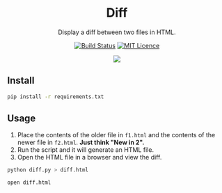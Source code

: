 <div align="center">

# Diff

Display a diff between two files in HTML.

[![Build Status](https://travis-ci.org/Justintime50/diff.svg?branch=master)](https://travis-ci.org/Justintime50/diff)
[![MIT Licence](https://badges.frapsoft.com/os/mit/mit.svg?v=103)](https://opensource.org/licenses/mit-license.php)

<img src="assets/showcase.png">

</div>

## Install

```bash
pip install -r requirements.txt
```

## Usage

1) Place the contents of the older file in `f1.html` and the contents of the newer file in `f2.html`. **Just think "New in 2".**
2) Run the script and it will generate an HTML file.
3) Open the HTML file in a browser and view the diff.

```bash
python diff.py > diff.html

open diff.html
```
